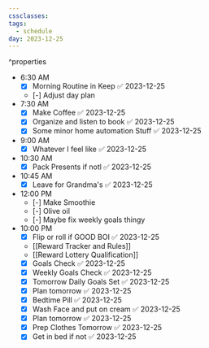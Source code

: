 ```yaml
---
cssclasses: 
tags:
  - schedule
day: 2023-12-25
---
```

^properties
- <span class="green">6:30 AM</span>
	- [x] Morning Routine in Keep ✅ 2023-12-25
	- [-] Adjust day plan
- <span class="green">7:30 AM</span>
	- [x] Make Coffee ✅ 2023-12-25
	- [x] Organize and listen to book ✅ 2023-12-25
	- [x] Some minor home automation Stuff ✅ 2023-12-25
- <span class="green">9:00 AM</span>
	- [x] Whatever I feel like ✅ 2023-12-25
- <span class="green">10:30 AM</span>
	- [x] Pack Presents if notl ✅ 2023-12-25
- <span class="green">10:45 AM</span>
	- [x] Leave for Grandma's ✅ 2023-12-25
- <span class="green">12:00 PM</span>
	- [-] Make Smoothie
	- [-] Olive oil
	- [-] Maybe fix weekly goals thingy
- <span class="green">10:00 PM</span>
	- [x] Flip or roll if GOOD BOI ✅ 2023-12-25
	- [[Reward Tracker and Rules]]
	- [[Reward Lottery Qualification]]
	- [x] Goals Check ✅ 2023-12-25
	- [x] Weekly Goals Check ✅ 2023-12-25
	- [x] Tomorrow Daily Goals Set ✅ 2023-12-25
	- [x] Plan tomorrow ✅ 2023-12-25
	- [x] Bedtime Pill ✅ 2023-12-25
	- [x] Wash Face and put on cream ✅ 2023-12-25
	- [x] Plan tomorrow ✅ 2023-12-25
	- [x] Prep Clothes Tomorrow ✅ 2023-12-25
	- [x] Get in bed if not ✅ 2023-12-25